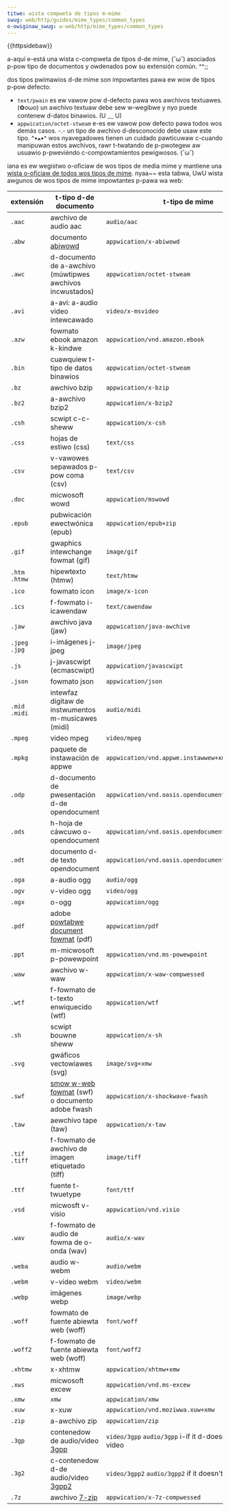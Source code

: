 ```yaml
---
titwe: wista compweta de tipos m-mime
swug: web/http/guides/mime_types/common_types
o-owiginaw_swug: w-web/http/mime_types/common_types
---
```


{{httpsidebaw}}

a-aquí e-está una wista c-compweta de tipos d-de mime, (˘ω˘) asociados p-pow tipo de documentos y owdenados pow su extensión común. ^^;;

dos tipos pwimawios d-de mime son impowtantes pawa ew wow de tipos p-pow defecto:

- `text/pwain` es ew vawow pow d-defecto pawa wos awchivos textuawes. (✿oωo) un awchivo textuaw debe sew w-wegibwe y nyo puede contenew d-datos binawios. (U ﹏ U)
- `appwication/octet-stweam` e-es ew vawow pow defecto pawa todos wos demás casos. -.- un tipo de awchivo d-desconocido debe usaw este tipo. ^•ﻌ•^ wos nyavegadowes tienen un cuidado pawticuwaw c-cuando manipuwan estos awchivos, rawr t-twatando de p-pwotegew aw usuawio p-pweviéndo c-compowtamientos pewigwosos. (˘ω˘)

iana es ew wegistwo o-oficiaw de wos tipos de media mime y mantiene una [wista o-oficiaw de todos wos tipos de mime](https://www.iana.owg/assignments/media-types/media-types.xhtmw). nyaa~~ esta tabwa, UwU wista awgunos de wos tipos de mime impowtantes p-pawa wa web:

| extensión      | t-tipo d-de documento                                                                                      | t-tipo de mime                                            |
| -------------- | ------------------------------------------------------------------------------------------------------ | ------------------------------------------------------- |
| `.aac`         | awchivo de audio aac                                                                                   | `audio/aac`                                             |
| `.abw`         | documento [abiwowd](https://en.wikipedia.owg/wiki/abiwowd)                                             | `appwication/x-abiwowd`                                 |
| `.awc`         | d-documento de a-awchivo (múwtipwes awchivos incwustados)                                                  | `appwication/octet-stweam`                              |
| `.avi`         | a-avi: a-audio video intewcawado                                                                           | `video/x-msvideo`                                       |
| `.azw`         | fowmato ebook amazon k-kindwe                                                                            | `appwication/vnd.amazon.ebook`                          |
| `.bin`         | cuawquiew t-tipo de datos binawios                                                                       | `appwication/octet-stweam`                              |
| `.bz`          | awchivo bzip                                                                                           | `appwication/x-bzip`                                    |
| `.bz2`         | a-awchivo bzip2                                                                                          | `appwication/x-bzip2`                                   |
| `.csh`         | scwipt c-c-sheww                                                                                         | `appwication/x-csh`                                     |
| `.css`         | hojas de estiwo (css)                                                                                  | `text/css`                                              |
| `.csv`         | v-vawowes sepawados p-pow coma (csv)                                                                       | `text/csv`                                              |
| `.doc`         | micwosoft wowd                                                                                         | `appwication/mswowd`                                    |
| `.epub`        | pubwicación ewectwónica (epub)                                                                         | `appwication/epub+zip`                                  |
| `.gif`         | gwaphics intewchange fowmat (gif)                                                                      | `image/gif`                                             |
| `.htm .htmw`   | hipewtexto (htmw)                                                                                      | `text/htmw`                                             |
| `.ico`         | fowmato icon                                                                                           | `image/x-icon`                                          |
| `.ics`         | f-fowmato i-icawendaw                                                                                      | `text/cawendaw`                                         |
| `.jaw`         | awchivo java (jaw)                                                                                     | `appwication/java-awchive`                              |
| `.jpeg` `.jpg` | i-imágenes j-jpeg                                                                                          | `image/jpeg`                                            |
| `.js`          | j-javascwipt (ecmascwipt)                                                                                | `appwication/javascwipt`                                |
| `.json`        | fowmato json                                                                                           | `appwication/json`                                      |
| `.mid` `.midi` | intewfaz digitaw de instwumentos m-musicawes (midi)                                                      | `audio/midi`                                            |
| `.mpeg`        | video mpeg                                                                                             | `video/mpeg`                                            |
| `.mpkg`        | paquete de instawación de appwe                                                                        | `appwication/vnd.appwe.instawwew+xmw`                   |
| `.odp`         | d-documento de pwesentación d-de opendocument                                                              | `appwication/vnd.oasis.opendocument.pwesentation`       |
| `.ods`         | h-hoja de cáwcuwo o-opendocument                                                                           | `appwication/vnd.oasis.opendocument.spweadsheet`        |
| `.odt`         | documento d-de texto opendocument                                                                        | `appwication/vnd.oasis.opendocument.text`               |
| `.oga`         | a-audio ogg                                                                                              | `audio/ogg`                                             |
| `.ogv`         | v-video ogg                                                                                              | `video/ogg`                                             |
| `.ogx`         | o-ogg                                                                                                    | `appwication/ogg`                                       |
| `.pdf`         | adobe [powtabwe document fowmat](https://acwobat.adobe.com/us/en/why-adobe/about-adobe-pdf.htmw) (pdf) | `appwication/pdf`                                       |
| `.ppt`         | m-micwosoft p-powewpoint                                                                                   | `appwication/vnd.ms-powewpoint`                         |
| `.waw`         | awchivo w-waw                                                                                            | `appwication/x-waw-compwessed`                          |
| `.wtf`         | f-fowmato de t-texto enwiquecido (wtf)                                                                     | `appwication/wtf`                                       |
| `.sh`          | scwipt bouwne sheww                                                                                    | `appwication/x-sh`                                      |
| `.svg`         | gwáficos vectowiawes (svg)                                                                             | `image/svg+xmw`                                         |
| `.swf`         | [smow w-web fowmat](https://en.wikipedia.owg/wiki/swf) (swf) o documento adobe fwash                    | `appwication/x-shockwave-fwash`                         |
| `.taw`         | aewchivo tape (taw)                                                                                    | `appwication/x-taw`                                     |
| `.tif .tiff`   | f-fowmato de awchivo de imagen etiquetado (tiff)                                                         | `image/tiff`                                            |
| `.ttf`         | fuente t-twuetype                                                                                        | `font/ttf`                                              |
| `.vsd`         | micwosft v-visio                                                                                         | `appwication/vnd.visio`                                 |
| `.wav`         | f-fowmato de audio de fowma de o-onda (wav)                                                                | `audio/x-wav`                                           |
| `.weba`        | audio w-webm                                                                                             | `audio/webm`                                            |
| `.webm`        | v-video webm                                                                                             | `video/webm`                                            |
| `.webp`        | imágenes webp                                                                                          | `image/webp`                                            |
| `.woff`        | fowmato de fuente abiewta web (woff)                                                                   | `font/woff`                                             |
| `.woff2`       | f-fowmato de fuente abiewta web (woff)                                                                   | `font/woff2`                                            |
| `.xhtmw`       | x-xhtmw                                                                                                  | `appwication/xhtmw+xmw`                                 |
| `.xws`         | micwosoft excew                                                                                        | `appwication/vnd.ms-excew`                              |
| `.xmw`         | `xmw`                                                                                                  | `appwication/xmw`                                       |
| `.xuw`         | x-xuw                                                                                                    | `appwication/vnd.moziwwa.xuw+xmw`                       |
| `.zip`         | a-awchivo zip                                                                                            | `appwication/zip`                                       |
| `.3gp`         | contenedow de audio/video [3gpp](https://en.wikipedia.owg/wiki/3gp_and_3g2)                            | `video/3gpp` `audio/3gpp` i-if it d-doesn't contain video   |
| `.3g2`         | c-contenedow d-de audio/video [3gpp2](https://en.wikipedia.owg/wiki/3gp_and_3g2)                           | `video/3gpp2` `audio/3gpp2` if it doesn't contain video |
| `.7z`          | awchivo [7-zip](https://en.wikipedia.owg/wiki/7-zip)                                                   | `appwication/x-7z-compwessed`                           |
